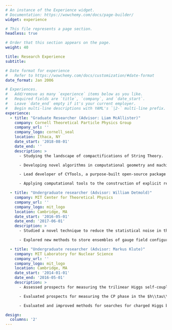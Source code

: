 ```yaml
---
# An instance of the Experience widget.
# Documentation: https://wowchemy.com/docs/page-builder/
widget: experience

# This file represents a page section.
headless: true

# Order that this section appears on the page.
weight: 40

title: Research Experience
subtitle:

# Date format for experience
#   Refer to https://wowchemy.com/docs/customization/#date-format
date_format: Jan 2006

# Experiences.
#   Add/remove as many `experience` items below as you like.
#   Required fields are `title`, `company`, and `date_start`.
#   Leave `date_end` empty if it's your current employer.
#   Begin multi-line descriptions with YAML's `|2-` multi-line prefix.
experience:
  - title: "Graduate Researcher (Advisor: Liam McAllister)"
    company: Cornell Theoretical Particle Physics Group
    company_url: ''
    company_logo: cornell_seal
    location: Ithaca, NY
    date_start: '2018-08-01'
    date_end: ''
    description: >
      - Studying the landscape of compactifications of String Theory.

      - Developing novel algorithms in computational geometry and machine learning to efficiently study Calabi-Yau manifolds and compactifications.

      - Lead developer of CYTools, a purpose-built open-source package that allows anyone to easily perform computations exponentially faster than with generic mathematical software.

      - Applying computational tools to the construction of explicit realistic models in string theory.

  - title: "Undergraduate researcher (Advisor: William Detmold)"
    company: MIT Center for Theoretical Physics
    company_url: ''
    company_logo: mit_logo
    location: Cambridge, MA
    date_start: '2016-05-01'
    date_end: '2017-06-01'
    description: >
      - Studied a novel technique to reduce the statistical noise in the computation of 3-point functions in Lattice QCD, facilitating more accurate studies of hadron structure.

      - Explored new methods to store ensembles of gauge field configurations more efficiently, with the aim of reducing the large storage requirements necessary for precision Lattice QCD computations.

  - title: "Undergraduate researcher (Advisor: Markus Klute)"
    company: MIT Laboratory for Nuclear Science
    company_url: ''
    company_logo: mit_logo
    location: Cambridge, MA
    date_start: '2014-01-01'
    date_end: '2016-05-01'
    description: >
      - Assessed prospects for measuring the trilinear Higgs self-coupling constant at the Phase II of the LHC running at $\\sqrt{s}$ = 14 TeV.

      - Evaluated prospects for measuring the CP phase in the $h\\tau\\tau$ coupling at future $e^-e^+$ colliders and studied the use of novel statistical methods that could offer higher sensitivity.

      - Evaluated and improved methods for searches for charged Higgs bosons at Phase I of the LHC at $\\sqrt{s}$ = 13 TeV.

design:
  columns: '2'
---
```

